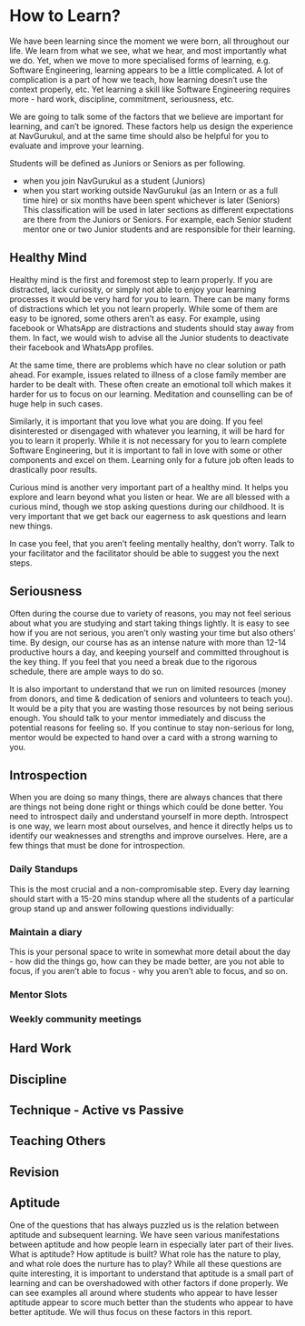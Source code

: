 # How to Learn?

We have been learning since the moment we were born, all throughout our life. We learn from what we see, what we hear, and most importantly what we do. Yet, when we move to more specialised forms of learning, e.g. Software Engineering, learning appears to be a little complicated. A lot of complication is a part of how we teach, how learning doesn’t use the context properly, etc. Yet learning a skill like Software Engineering requires more - hard work, discipline, commitment, seriousness, etc.

We are going to talk some of the factors that we believe are important for learning, and can’t be ignored. These factors help us design the experience at NavGurukul, and at the same time should also be helpful for you to evaluate and improve your learning.

Students will be defined as Juniors or Seniors as per following.
- when you join NavGurukul as a student (Juniors)
- when you start working outside NavGurukul (as an Intern or as a full time hire) or six months have been spent whichever is later (Seniors)
This classification will be used in later sections as different expectations are there from the Juniors or Seniors. For example, each Senior student mentor one or two Junior students and are responsible for their learning.

## Healthy Mind
Healthy mind is the first and foremost step to learn properly. If you are distracted, lack curiosity, or simply not able to enjoy your learning processes it would be very hard for you to learn. There can be many forms of distractions which let you not learn properly. While some of them are easy to be ignored, some others aren’t as easy. For example, using facebook or WhatsApp are distractions and students should stay away from them. In fact, we would wish to advise all the Junior students to deactivate their facebook and WhatsApp profiles.

At the same time, there are problems which have no clear solution or path ahead. For example, issues related to illness of a close family member are harder to be dealt with. These often create an emotional toll which makes it harder for us to focus on our learning. Meditation and counselling can be of huge help in such cases.

Similarly, it is important that you love what you are doing. If you feel disinterested or disengaged with whatever you learning, it will be hard for you to learn it properly. While it is not necessary for you to learn complete Software Engineering, but it is important to fall in love with some or other components and excel on them. Learning only for a future job often leads to drastically poor results.

Curious mind is another very important part of a healthy mind. It helps you explore and learn beyond what you listen or hear. We are all blessed with a curious mind, though we stop asking questions during our childhood. It is very important that we get back our eagerness to ask questions and learn new things.

In case you feel, that you aren’t feeling mentally healthy, don’t worry. Talk to your facilitator and the facilitator should be able to suggest you the next steps.

## Seriousness
Often during the course due to variety of reasons, you may not feel serious about what you are studying and start taking things lightly. It is easy to see how if you are not serious, you aren’t only wasting your time but also others’ time. By design, our course has as an intense nature with more than 12-14 productive hours a day, and keeping yourself and committed throughout is the key thing. If you feel that you need a break due to the rigorous schedule, there are ample ways to do so.

It is also important to understand that we run on limited resources (money from donors, and time & dedication of seniors and volunteers to teach you). It would be a pity that you are wasting those resources by not being serious enough. You should talk to your mentor immediately and discuss the potential reasons for feeling so. If you continue to stay non-serious for long, mentor would be expected to hand over a card with a strong warning to you.

## Introspection
When you are doing so many things, there are always chances that there are things not being done right or things which could be done better. You need to introspect daily and understand yourself in more depth. Introspect is one way, we learn most about ourselves, and hence it directly helps us to identify our weaknesses and strengths and improve ourselves. Here, are a few things that must be done for introspection.

### Daily Standups
This is the most crucial and a non-compromisable step. Every day learning should start with a 15-20 mins standup where all the students of a particular group stand up and answer following questions individually:

### Maintain a diary
This is your personal space to write in somewhat more detail about the day - how did the things go, how can they be made better, are you not able to focus, if you aren’t able to focus - why you aren’t able to focus, and so on.

### Mentor Slots

### Weekly community meetings

## Hard Work
## Discipline
## Technique - Active vs Passive
## Teaching Others
## Revision

## Aptitude
One of the questions that has always puzzled us is the relation between aptitude and subsequent learning. We have seen various manifestations between aptitude and how people learn in especially later part of their lives. What is aptitude? How aptitude is built? What role has the nature to play, and what role does the nurture has to play? While all these questions are quite interesting, it is important to understand that aptitude is a small part of learning and can be overshadowed with other factors if done properly. We can see examples all around where students who appear to have lesser aptitude appear to score much better than the students who appear to have better aptitude. We will thus focus on these factors in this report.